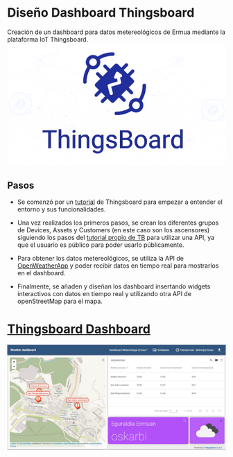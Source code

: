 # Diseño Dashboard Thingsboard

Creación de un dashboard para datos metereológicos de Ermua mediante la plataforma IoT Thingsboard.
![alt text](https://github.com/InigoZalaya/Proyecto-Tecnologias-Industriales/blob/main/Thingsboard/027a8900-6d10-11e9-8e34-4c5af9d7106f.gif)

## Pasos

* Se comenzó por un [tutorial](https://thingsboard.io/docs/getting-started-guides/helloworld/) de Thingsboard para empezar a entender el entorno y sus funcionalidades.

* Una vez realizados los primeros pasos, se crean los diferentes grupos de Devices, Assets y Customers (en este caso son los ascensores) siguiendo los pasos del [tutorial propio de TB](https://thingsboard.io/docs/user-guide/rule-engine-2-0/tutorials/get-weather-using-rest-api-call/) para utilizar una API, ya que el usuario es público para poder usarlo públicamente. 

* Para obtener los datos metereológicos, se utiliza la API de [OpenWeatherApp](https://openweathermap.org/api) y poder recibir datos en tiempo real para mostrarlos en el dashboard.

* Finalmente, se añaden y diseñan los dashboard insertando widgets interactivos con datos en tiempo real y utilizando otra API de openStreetMap para el mapa. 

# [Thingsboard Dashboard](https://demo.thingsboard.io/dashboard/488534c0-5540-11ec-a53b-97baf75c7cfe?publicId=a8142020-553d-11ec-a53b-97baf75c7cfe)

![alt text](https://github.com/InigoZalaya/Proyecto-Tecnologias-Industriales/blob/main/Thingsboard/tb.JPG)
